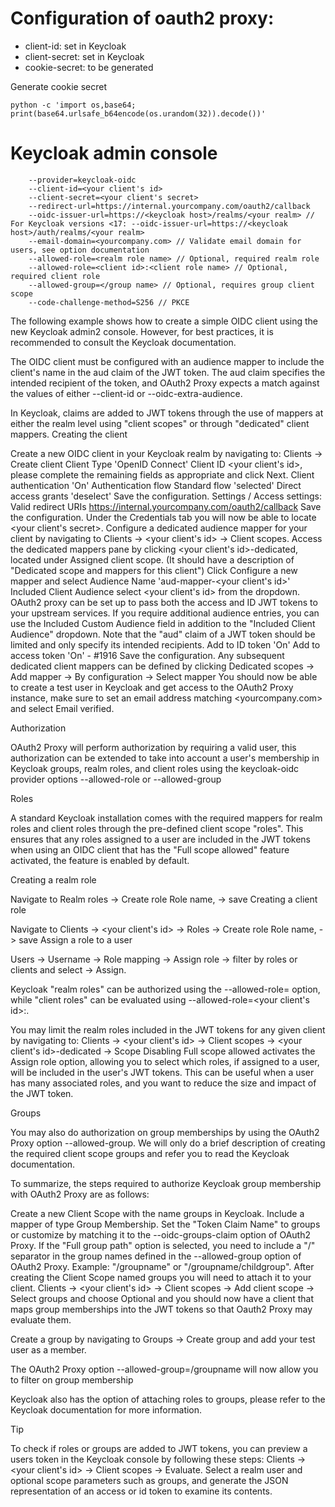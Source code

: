 # Configuration of oauth2 proxy:

* client-id: set in Keycloak
* client-secret: set in Keycloak
* cookie-secret: to be generated

Generate cookie secret

```
python -c 'import os,base64; print(base64.urlsafe_b64encode(os.urandom(32)).decode())'

```


# Keycloak  admin console 

```
    --provider=keycloak-oidc
    --client-id=<your client's id>
    --client-secret=<your client's secret>
    --redirect-url=https://internal.yourcompany.com/oauth2/callback
    --oidc-issuer-url=https://<keycloak host>/realms/<your realm> // For Keycloak versions <17: --oidc-issuer-url=https://<keycloak host>/auth/realms/<your realm>
    --email-domain=<yourcompany.com> // Validate email domain for users, see option documentation
    --allowed-role=<realm role name> // Optional, required realm role
    --allowed-role=<client id>:<client role name> // Optional, required client role
    --allowed-group=</group name> // Optional, requires group client scope
    --code-challenge-method=S256 // PKCE

```

The following example shows how to create a simple OIDC client using the new Keycloak admin2 console. However, for best practices, it is recommended to consult the Keycloak documentation.

The OIDC client must be configured with an audience mapper to include the client's name in the aud claim of the JWT token.
The aud claim specifies the intended recipient of the token, and OAuth2 Proxy expects a match against the values of either --client-id or --oidc-extra-audience.

In Keycloak, claims are added to JWT tokens through the use of mappers at either the realm level using "client scopes" or through "dedicated" client mappers.
Creating the client

Create a new OIDC client in your Keycloak realm by navigating to:
Clients -> Create client
Client Type 'OpenID Connect'
Client ID <your client's id>, please complete the remaining fields as appropriate and click Next.
Client authentication 'On'
Authentication flow
Standard flow 'selected'
Direct access grants 'deselect'
Save the configuration.
Settings / Access settings:
Valid redirect URIs https://internal.yourcompany.com/oauth2/callback
Save the configuration.
Under the Credentials tab you will now be able to locate <your client's secret>.
Configure a dedicated audience mapper for your client by navigating to Clients -> <your client's id> -> Client scopes.
Access the dedicated mappers pane by clicking <your client's id>-dedicated, located under Assigned client scope.
(It should have a description of "Dedicated scope and mappers for this client")
Click Configure a new mapper and select Audience
Name 'aud-mapper-<your client's id>'
Included Client Audience select <your client's id> from the dropdown.
OAuth2 proxy can be set up to pass both the access and ID JWT tokens to your upstream services. If you require additional audience entries, you can use the Included Custom Audience field in addition to the "Included Client Audience" dropdown. Note that the "aud" claim of a JWT token should be limited and only specify its intended recipients.
Add to ID token 'On'
Add to access token 'On' - #1916
Save the configuration.
Any subsequent dedicated client mappers can be defined by clicking Dedicated scopes -> Add mapper -> By configuration -> Select mapper
You should now be able to create a test user in Keycloak and get access to the OAuth2 Proxy instance, make sure to set an email address matching <yourcompany.com> and select Email verified.

Authorization

OAuth2 Proxy will perform authorization by requiring a valid user, this authorization can be extended to take into account a user's membership in Keycloak groups, realm roles, and client roles using the keycloak-oidc provider options
--allowed-role or --allowed-group

Roles

A standard Keycloak installation comes with the required mappers for realm roles and client roles through the pre-defined client scope "roles". This ensures that any roles assigned to a user are included in the JWT tokens when using an OIDC client that has the "Full scope allowed" feature activated, the feature is enabled by default.

Creating a realm role

Navigate to Realm roles -> Create role
Role name, <realm role name> -> save
Creating a client role

Navigate to Clients -> <your client's id> -> Roles -> Create role
Role name, <client role name> -> save
Assign a role to a user

Users -> Username -> Role mapping -> Assign role -> filter by roles or clients and select -> Assign.

Keycloak "realm roles" can be authorized using the --allowed-role=<realm role name> option, while "client roles" can be evaluated using --allowed-role=<your client's id>:<client role name>.

You may limit the realm roles included in the JWT tokens for any given client by navigating to:
Clients -> <your client's id> -> Client scopes -> <your client's id>-dedicated -> Scope
Disabling Full scope allowed activates the Assign role option, allowing you to select which roles, if assigned to a user, will be included in the user's JWT tokens. This can be useful when a user has many associated roles, and you want to reduce the size and impact of the JWT token.

Groups

You may also do authorization on group memberships by using the OAuth2 Proxy option --allowed-group.
We will only do a brief description of creating the required client scope groups and refer you to read the Keycloak documentation.

To summarize, the steps required to authorize Keycloak group membership with OAuth2 Proxy are as follows:

Create a new Client Scope with the name groups in Keycloak.
Include a mapper of type Group Membership.
Set the "Token Claim Name" to groups or customize by matching it to the --oidc-groups-claim option of OAuth2 Proxy.
If the "Full group path" option is selected, you need to include a "/" separator in the group names defined in the --allowed-group option of OAuth2 Proxy. Example: "/groupname" or "/groupname/childgroup".
After creating the Client Scope named groups you will need to attach it to your client.
Clients -> <your client's id> -> Client scopes -> Add client scope -> Select groups and choose Optional and you should now have a client that maps group memberships into the JWT tokens so that Oauth2 Proxy may evaluate them.

Create a group by navigating to Groups -> Create group and add your test user as a member.

The OAuth2 Proxy option --allowed-group=/groupname will now allow you to filter on group membership

Keycloak also has the option of attaching roles to groups, please refer to the Keycloak documentation for more information.

Tip

To check if roles or groups are added to JWT tokens, you can preview a users token in the Keycloak console by following these steps: Clients -> <your client's id> -> Client scopes -> Evaluate.
Select a realm user and optional scope parameters such as groups, and generate the JSON representation of an access or id token to examine its contents.